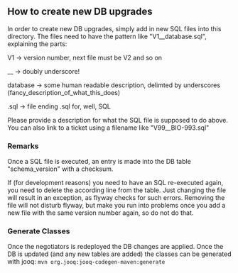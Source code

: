 ## How to create new DB upgrades
In order to create new DB upgrades, simply add in new SQL files into this directory.
The files need to have the pattern like "V1__database.sql", explaining the parts:

V1 -> version number, next file must be V2 and so on

__ -> doubly underscore!

database -> some human readable description, delimted by underscores (fancy_description_of_what_this_does)

.sql -> file ending .sql for, well, SQL

Please provide a description for what the SQL file is supposed to do above. You can also link to a ticket 
using a filename like "V99__BIO-993.sql"


### Remarks
Once a SQL file is executed, an entry is made into the DB table "schema_version" with a checksum.

If (for development reasons) you need to have an SQL re-executed again, you need to delete the 
according line from the table. Just changing the file will result in an exception, as
flyway checks for such errors.
Removing the file will not disturb flyway, but make you run into problems once you add a new
file with the same version number again, so do not do that.

### Generate Classes
Once the negotiators is redeployed the DB changes are applied. Once the DB is updated (and any new tables are added) 
the classes can be generated with jooq: `mvn org.jooq:jooq-codegen-maven:generate`